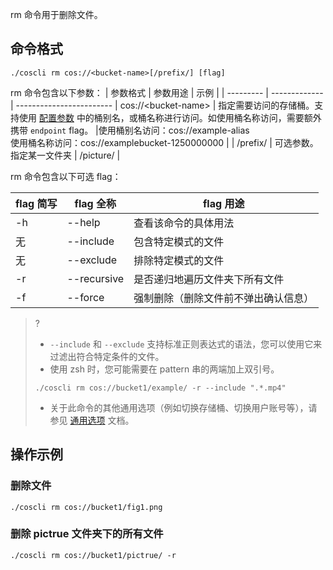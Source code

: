 rm 命令用于删除文件。

## 命令格式

```plaintext
./coscli rm cos://<bucket-name>[/prefix/] [flag]
```


rm 命令包含以下参数：
| 参数格式  | 参数用途     | 示例                |
| --------- | ------------- | ------------------------ |
 cos://&lt;bucket-name&gt; | 指定需要访问的存储桶。支持使用 [配置参数](https://cloud.tencent.com/document/product/436/63144#.E9.85.8D.E7.BD.AE.E5.8F.82.E6.95.B0) 中的桶别名，或桶名称进行访问。如使用桶名称访问，需要额外携带 `endpoint` flag。  |使用桶别名访问：cos://example-alias<br>使用桶名称访问：cos://examplebucket-1250000000    |
| /prefix/          | 可选参数。指定某一文件夹 | /picture/ |

rm 命令包含以下可选 flag：

| flag 简写 | flag 全称     | flag 用途                            |
| --------- | ------------- | ------------------------------------ |
| -h |  --help |   查看该命令的具体用法  |
|     无      | --include     | 包含特定模式的文件                   |
|     无      | --exclude     | 排除特定模式的文件                   |
| -r        | --recursive   | 是否递归地遍历文件夹下所有文件       |
| -f        | --force       | 强制删除（删除文件前不弹出确认信息） |

>?
> - `--include` 和 `--exclude` 支持标准正则表达式的语法，您可以使用它来过滤出符合特定条件的文件。
> - 使用 zsh 时，您可能需要在 pattern 串的两端加上双引号。
>```
>./coscli rm cos://bucket1/example/ -r --include ".*.mp4"
>```
>- 关于此命令的其他通用选项（例如切换存储桶、切换用户账号等），请参见 [通用选项](https://cloud.tencent.com/document/product/436/71763) 文档。


## 操作示例

### 删除文件

```plaintext
./coscli rm cos://bucket1/fig1.png
```

### 删除 pictrue 文件夹下的所有文件

```plaintext
./coscli rm cos://bucket1/pictrue/ -r
```
